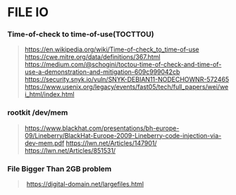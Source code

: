 # FILE IO
### Time-of-check to time-of-use(TOCTTOU)
> https://en.wikipedia.org/wiki/Time-of-check_to_time-of-use
> https://cwe.mitre.org/data/definitions/367.html
> https://medium.com/@schogini/toctou-time-of-check-and-time-of-use-a-demonstration-and-mitigation-609c999042cb
> https://security.snyk.io/vuln/SNYK-DEBIAN11-NODECHOWNR-572465
> https://www.usenix.org/legacy/events/fast05/tech/full_papers/wei/wei_html/index.html

### rootkit /dev/mem
> https://www.blackhat.com/presentations/bh-europe-09/Lineberry/BlackHat-Europe-2009-Lineberry-code-injection-via-dev-mem.pdf
> https://lwn.net/Articles/147901/
> https://lwn.net/Articles/851531/

### File Bigger Than 2GB problem
> https://digital-domain.net/largefiles.html